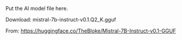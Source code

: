 Put the AI model file here.



Download: mistral-7b-instruct-v0.1.Q2\_K.gguf

From: https://huggingface.co/TheBloke/Mistral-7B-Instruct-v0.1-GGUF

